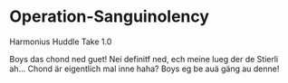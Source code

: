 # Operation-Sanguinolency
Harmonius Huddle Take 1.0

Boys das chond ned guet!
Nei definitf ned, ech meine lueg der de Stierli ah...
Chond är eigentlich mal inne haha?
Boys eg be auä gäng au denne!